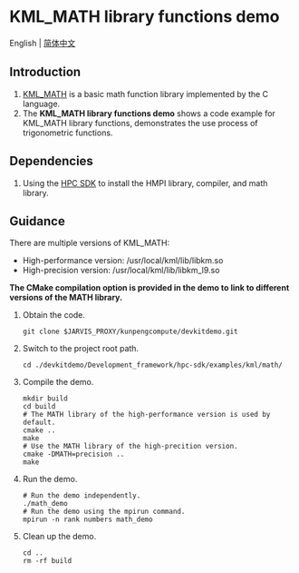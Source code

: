 # **KML_MATH library functions demo**

English | [简体中文](README.md)

## Introduction

1. [KML_MATH](https://www.hikunpeng.com/document/detail/en/kunpengaccel/math-lib/devg-kml/kunpengaccel_kml_16_0111.html)
   is a basic math function library implemented by the C language.
2. The **KML_MATH library functions demo** shows a code example for KML_MATH library functions, demonstrates the use process of trigonometric functions.

## Dependencies

1. Using the [HPC SDK](https://mirrors.huaweicloud.com/kunpeng/archive/Kunpeng_SDK/HPC/) to install the HMPI library, compiler, and math library.

## Guidance

There are multiple versions of KML_MATH:
- High-performance version: /usr/local/kml/lib/libkm.so
- High-precision version: /usr/local/kml/lib/libkm_l9.so

**The CMake compilation option is provided in the demo to link to different versions of the MATH library.**
1. Obtain the code.

   ```shell
   git clone $JARVIS_PROXY/kunpengcompute/devkitdemo.git
   ```

2. Switch to the project root path.

   ```shell
   cd ./devkitdemo/Development_framework/hpc-sdk/examples/kml/math/
   ```

3. Compile the demo.

   ```shell
   mkdir build
   cd build
   # The MATH library of the high-performance version is used by default.
   cmake ..
   make
   # Use the MATH library of the high-precition version.
   cmake -DMATH=precision ..
   make
   ```

4. Run the demo.

   ```shell
   # Run the demo independently.
   ./math_demo
   # Run the demo using the mpirun command.
   mpirun -n rank numbers math_demo
   ```

5. Clean up the demo.

   ```shell
   cd ..
   rm -rf build
   ```
